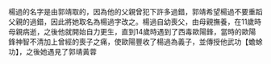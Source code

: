 楊過的名字是由郭靖取的，因為他的父親曾犯下許多過錯，郭靖希望楊過不要重蹈父親的過錯，因此將她取名為楊過字改之。楊過自幼喪父，由母親撫養，在11歲時母親病逝，之後他就開始自力更生，直到14歲時遇到了西毒歐陽鋒，當時的歐陽鋒神智不清加上曾經的喪子之痛，使歐陽豐收了楊過為義子，並傳授他武功【蟾蜍功】，之後她遇見了郭靖黃蓉